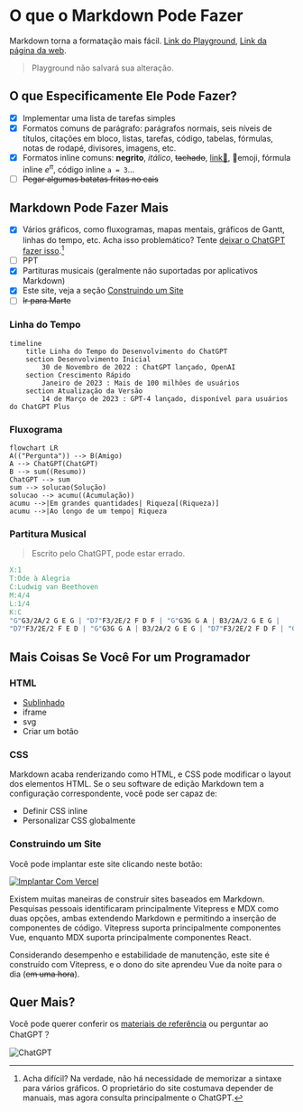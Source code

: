 # O que o Markdown Pode Fazer

Markdown torna a formatação mais fácil. [Link do Playground](/playground/), [Link da página da web](/guide/).

> Playground não salvará sua alteração.

## O que Especificamente Ele Pode Fazer?

- [x] Implementar uma lista de tarefas simples
- [x] Formatos comuns de parágrafo: parágrafos normais, seis níveis de títulos, citações em bloco, listas, tarefas, código, tabelas, fórmulas, notas de rodapé, divisores, imagens, etc.
- [x] Formatos inline comuns: **negrito**, *itálico*, ~~tachado~~, [link🔗](), 🤣emoji, fórmula inline $e^\pi$, código inline `a = 3`...
- [ ] ~~Pegar algumas batatas fritas no cais~~

## Markdown Pode Fazer Mais

- [x] Vários gráficos, como fluxogramas, mapas mentais, gráficos de Gantt, linhas do tempo, etc. Acha isso problemático? Tente [deixar o ChatGPT fazer isso](/reference/chatgpt/).[^1]
- [ ] PPT
- [x] Partituras musicais (geralmente não suportadas por aplicativos Markdown)
- [x] Este site, veja a seção [Construindo um Site](#construindo-um-site)
- [ ] ~~Ir para Marte~~

### Linha do Tempo

```mermaid
timeline
    title Linha do Tempo do Desenvolvimento do ChatGPT
    section Desenvolvimento Inicial
        30 de Novembro de 2022 : ChatGPT lançado, OpenAI
    section Crescimento Rápido
        Janeiro de 2023 : Mais de 100 milhões de usuários
    section Atualização da Versão
        14 de Março de 2023 : GPT-4 lançado, disponível para usuários do ChatGPT Plus
```

### Fluxograma

```mermaid
flowchart LR
A(("Pergunta")) --> B(Amigo)
A --> ChatGPT(ChatGPT)
B --> sum((Resumo))
ChatGPT --> sum
sum --> solucao(Solução)
solucao --> acumu((Acumulação))
acumu -->|Em grandes quantidades| Riqueza[(Riqueza)]
acumu -->|Ao longo de um tempo| Riqueza
```
### Partitura Musical

> Escrito pelo ChatGPT, pode estar errado.

```abc
X:1
T:Ode à Alegria
C:Ludwig van Beethoven
M:4/4
L:1/4
K:C
"G"G3/2A/2 G E G | "D7"F3/2E/2 F D F | "G"G3G G A | B3/2A/2 G E G |
"D7"F3/2E/2 F E D | "G"G3G G A | B3/2A/2 G E G | "D7"F3/2E/2 F D F | "G"G3z ||

```

## Mais Coisas Se Você For um Programador

### HTML

- <u>Sublinhado</u>
- iframe
- svg
- Criar um botão

### CSS

Markdown acaba renderizando como HTML, e CSS pode modificar o layout dos elementos HTML. Se o seu software de edição Markdown tem a configuração correspondente, você pode ser capaz de:

- Definir CSS inline
- Personalizar CSS globalmente

### Construindo um Site

Você pode implantar este site clicando neste botão:

[![Implantar Com Vercel](https://vercel.com/button)](https://vercel.com/import/project?template=https://github.com/gantrol/markdown-can-do)

Existem muitas maneiras de construir sites baseados em Markdown. Pesquisas pessoais identificaram principalmente Vitepress e MDX como duas opções, ambas extendendo Markdown e permitindo a inserção de componentes de código. Vitepress suporta principalmente componentes Vue, enquanto MDX suporta principalmente componentes React.

Considerando desempenho e estabilidade de manutenção, este site é construído com Vitepress, e o dono do site aprendeu Vue da noite para o dia (~~em uma hora~~).

## Quer Mais?

Você pode querer conferir os [materiais de referência](/reference/resource) ou perguntar ao ChatGPT？

![ChatGPT](https://img.shields.io/badge/chatGPT-74aa9c?style=for-the-badge&logo=openai&logoColor=white)

[^1]: Acha difícil? Na verdade, não há necessidade de memorizar a sintaxe para vários gráficos. O proprietário do site costumava depender de manuais, mas agora consulta principalmente o ChatGPT.
